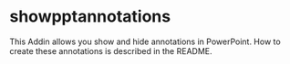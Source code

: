 # showpptannotations
This Addin allows you show and hide annotations in PowerPoint. How to create these annotations is described in the README.
